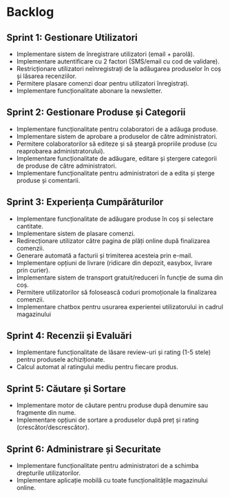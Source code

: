 # Backlog
## Sprint 1: Gestionare Utilizatori
* Implementare sistem de înregistrare utilizatori (email + parolă). 
* Implementare autentificare cu 2 factori (SMS/email cu cod de validare).
* Restricționare utilizatori neînregistrați de la adăugarea produselor în coș și lăsarea recenziilor.
* Permitere plasare comenzi doar pentru utilizatori înregistrați.
* Implementare funcționalitate abonare la newsletter.

## Sprint 2: Gestionare Produse și Categorii
* Implementare funcționalitate pentru colaboratori de a adăuga produse.
* Implementare sistem de aprobare a produselor de către administratori.
* Permitere colaboratorilor să editeze și să șteargă propriile produse (cu reaprobarea administratorului).
* Implementare funcționalitate de adăugare, editare și ștergere categorii de produse de către administratori.
* Implementare funcționalitate pentru administratori de a edita și șterge produse și comentarii.
## Sprint 3: Experiența Cumpărăturilor
* Implementare funcționalitate de adăugare produse în coș și selectare cantitate.
* Implementare sistem de plasare comenzi.
* Redirecționare utilizator către pagina de plăți online după finalizarea comenzii.
* Generare automată a facturii și trimiterea acesteia prin e-mail.
* Implementare opțiuni de livrare (ridicare din depozit, easybox, livrare prin curier).
* Implementare sistem de transport gratuit/reduceri în funcție de suma din coș.
* Permitere utilizatorilor să folosească coduri promoționale la finalizarea comenzii.
* Implementare chatbox pentru usurarea experientei utilizatorului in cadrul magazinului
## Sprint 4: Recenzii și Evaluări
* Implementare funcționalitate de lăsare review-uri și rating (1-5 stele) pentru produsele achiziționate.
* Calcul automat al ratingului mediu pentru fiecare produs.
## Sprint 5: Căutare și Sortare
* Implementare motor de căutare pentru produse după denumire sau fragmente din nume.
* Implementare opțiuni de sortare a produselor după preț și rating (crescător/descrescător).
## Sprint 6: Administrare și Securitate
* Implementare funcționalitate pentru administratori de a schimba drepturile utilizatorilor.
* Implementare aplicație mobilă cu toate funcționalitățile magazinului online.
